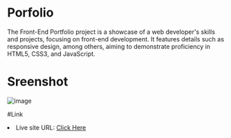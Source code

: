 # Porfolio
The Front-End Portfolio project is a showcase of a web developer's skills and projects, focusing on front-end development. It features details such as responsive design, among others, aiming to demonstrate proficiency in HTML5, CSS3, and JavaScript.

# Sreenshot

![image](https://github.com/diogo-s4ntos/Porfolio/assets/117995697/12d892b1-c1cd-4743-8b40-8041f6ba0296)

#Link
<li>Live site URL: <a href="">Click Here</a></li>
